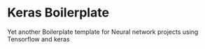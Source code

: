 # Keras Boilerplate
Yet another Boilerplate template for Neural network projects using Tensorflow and keras 
